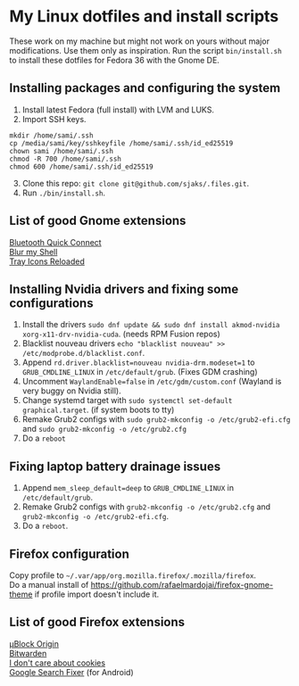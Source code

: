 # My Linux dotfiles and install scripts
These work on my machine but might not work on yours without major modifications. Use them only as inspiration. Run the script `bin/install.sh` to install these dotfiles for Fedora 36 with the Gnome DE.

## Installing packages and configuring the system

1. Install latest Fedora (full install) with LVM and LUKS.
2. Import SSH keys.
```
mkdir /home/sami/.ssh
cp /media/sami/key/sshkeyfile /home/sami/.ssh/id_ed25519
chown sami /home/sami/.ssh
chmod -R 700 /home/sami/.ssh
chmod 600 /home/sami/.ssh/id_ed25519
```
3. Clone this repo: `git clone git@github.com/sjaks/.files.git`.
4. Run `./bin/install.sh`.

## List of good Gnome extensions
[Bluetooth Quick Connect](https://extensions.gnome.org/extension/1401/bluetooth-quick-connect/)  
[Blur my Shell](https://extensions.gnome.org/extension/3193/blur-my-shell/)  
[Tray Icons Reloaded](https://extensions.gnome.org/extension/2890/tray-icons-reloaded/)

## Installing Nvidia drivers and fixing some configurations
1. Install the drivers `sudo dnf update && sudo dnf install akmod-nvidia xorg-x11-drv-nvidia-cuda`. (needs RPM Fusion repos)
2. Blacklist nouveau drivers `echo "blacklist nouveau" >> /etc/modprobe.d/blacklist.conf`.
3. Append `rd.driver.blacklist=nouveau nvidia-drm.modeset=1` to `GRUB_CMDLINE_LINUX` in `/etc/default/grub`. (Fixes GDM crashing)
4. Uncomment `WaylandEnable=false` in `/etc/gdm/custom.conf` (Wayland is very buggy on Nvidia still).
5. Change systemd target with `sudo systemctl set-default graphical.target`. (if system boots to tty)
6. Remake Grub2 configs with `sudo grub2-mkconfig -o /etc/grub2-efi.cfg` and `sudo grub2-mkconfig -o /etc/grub2.cfg`
7. Do a `reboot`

## Fixing laptop battery drainage issues
1. Append `mem_sleep_default=deep` to `GRUB_CMDLINE_LINUX` in `/etc/default/grub`.
2. Remake Grub2 configs with `grub2-mkconfig -o /etc/grub2.cfg` and `grub2-mkconfig -o /etc/grub2-efi.cfg`.
3. Do a `reboot`.

## Firefox configuration
Copy profile to `~/.var/app/org.mozilla.firefox/.mozilla/firefox`.  
Do a manual install of https://github.com/rafaelmardojai/firefox-gnome-theme if profile import doesn't include it.

## List of good Firefox extensions
[µBlock Origin](https://addons.mozilla.org/en-US/firefox/addon/ublock-origin/)  
[Bitwarden](https://addons.mozilla.org/en-US/firefox/addon/bitwarden-password-manager/)  
[I don't care about cookies](https://addons.mozilla.org/en-US/firefox/addon/i-dont-care-about-cookies/)  
[Google Search Fixer](https://addons.mozilla.org/en-US/firefox/addon/google-search-fixer/) (for Android)
